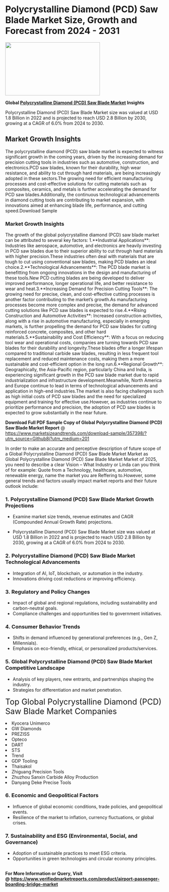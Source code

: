 <H1>Polycrystalline Diamond (PCD) Saw Blade Market Size, Growth and Forecast from 2024 - 2031</H1><img class="aligncenter size-medium wp-image-584254" src="https://thirdeyenews.in/wp-content/uploads/2024/09/Global-Market-Research-300x168.jpeg" alt="" width="300" height="168" /><p><strong>Global&nbsp;<a href="https://www.marketsizeandtrends.com/download-sample/357398/?utm_source=Github8j?utm_medium=201">Polycrystalline Diamond (PCD) Saw Blade Market</a> Insights</strong></p><p>Polycrystalline Diamond (PCD) Saw Blade Market size was valued at USD 1.8 Billion in 2022 and is projected to reach USD 2.8 Billion by 2030, growing at a CAGR of 6.0% from 2024 to 2030.</p><p><h2>Market Growth Insights</h2> The polycrystalline diamond (PCD) saw blade market is expected to witness significant growth in the coming years, driven by the increasing demand for precision cutting tools in industries such as automotive, construction, and electronics.PCD saw blades, known for their durability, high wear resistance, and ability to cut through hard materials, are being increasingly adopted in these sectors.The growing need for efficient manufacturing processes and cost-effective solutions for cutting materials such as composites, ceramics, and metals is further accelerating the demand for PCD saw blades.Additionally, the continuous technological advancements in diamond cutting tools are contributing to market expansion, with innovations aimed at enhancing blade life, performance, and cutting speed.Download Sample <h3>Market Growth Insights</h3> The growth of the global polycrystalline diamond (PCD) saw blade market can be attributed to several key factors: 1.**Industrial Applications**: Industries like aerospace, automotive, and electronics are heavily investing in PCD saw blades due to their superior ability to cut through hard materials with higher precision.These industries often deal with materials that are tough to cut using conventional saw blades, making PCD blades an ideal choice.2.**Technological Advancements**: The PCD blade market is benefitting from ongoing innovations in the design and manufacturing of these tools.New PCD cutting blades are being developed to deliver improved performance, longer operational life, and better resistance to wear and heat.3.**Increasing Demand for Precision Cutting Tools**: The growing need for precise, clean, and cost-effective cutting processes is another factor contributing to the market’s growth.As manufacturing processes become more complex and precise, the demand for advanced cutting solutions like PCD saw blades is expected to rise.4.**Rising Construction and Automotive Activities**: Increased construction activities, along with a rise in automotive manufacturing, especially in emerging markets, is further propelling the demand for PCD saw blades for cutting reinforced concrete, composites, and other hard materials.5.**Sustainability and Cost Efficiency**: With a focus on reducing tool wear and operational costs, companies are turning towards PCD saw blades for their durability and longevity.These blades offer a longer lifespan compared to traditional carbide saw blades, resulting in less frequent tool replacement and reduced maintenance costs, making them a more sustainable and cost-efficient option in the long run.6.**Regional Growth**: Geographically, the Asia-Pacific region, particularly China and India, is experiencing significant growth in the PCD saw blade market due to rapid industrialization and infrastructure development.Meanwhile, North America and Europe continue to lead in terms of technological advancements and application in high-end industries.The market is also facing challenges such as high initial costs of PCD saw blades and the need for specialized equipment and training for effective use.However, as industries continue to prioritize performance and precision, the adoption of PCD saw blades is expected to grow substantially in the near future.</p><p><span class=""><strong>Download Full PDF Sample Copy of Global Polycrystalline Diamond (PCD) Saw Blade Market Report</strong> @ <a href="https://www.marketsizeandtrends.com/download-sample/357398/?utm_source=Github8j?utm_medium=201" target="_blank">https://www.marketsizeandtrends.com/download-sample/357398/?utm_source=Github8j?utm_medium=201</a></span></p><p>In order to make an accurate and perceptive description of future scope of a Global&nbsp;Polycrystalline Diamond (PCD) Saw Blade Market Market as Global&nbsp;Polycrystalline Diamond (PCD) Saw Blade Market Market of 2025, you need to describe a clear Vision &ndash; What Industry or Linda can you think of for example: Quote from a Technology, healthcare, automotive, renewable energy, name the market you are Reffering to.However, some general trends and factors usually impact market reports and their future outlook include:</p><h3>1.&nbsp;<strong>Polycrystalline Diamond (PCD) Saw Blade Market Growth Projections</strong></h3><ul><li>Examine market size trends, revenue estimates and CAGR (Compounded Annual Growth Rate) projections.</li><li><p>Polycrystalline Diamond (PCD) Saw Blade Market size was valued at USD 1.8 Billion in 2022 and is projected to reach USD 2.8 Billion by 2030, growing at a CAGR of 6.0% from 2024 to 2030.</p></li></ul><h3>2.&nbsp;<strong>Polycrystalline Diamond (PCD) Saw Blade Market Technological Advancements</strong></h3><ul><li>Integration of AI, IoT, blockchain, or automation in the industry.</li><li>Innovations driving cost reductions or improving efficiency.</li></ul><h3>3.&nbsp;<strong>Regulatory and Policy Changes</strong></h3><ul><li>Impact of global and regional regulations, including sustainability and carbon-neutral goals.</li><li>Compliance challenges and opportunities tied to government initiatives.</li></ul><h3>4.&nbsp;<strong>Consumer Behavior Trends</strong></h3><ul><li>Shifts in demand influenced by generational preferences (e.g., Gen Z, Millennials).</li><li>Emphasis on eco-friendly, ethical, or personalized products/services.</li></ul><h3>5.&nbsp;<strong>Global Polycrystalline Diamond (PCD) Saw Blade Market Competitive Landscape</strong></h3><ul><li>Analysis of key players, new entrants, and partnerships shaping the industry.</li><li>Strategies for differentiation and market penetration.</li></ul><p data-pm-slice="1 1 []"><span style="color: inherit; font-family: inherit; font-size: 25px;">Top Global Polycrystalline Diamond (PCD) Saw Blade Market Companies</span></p><div class="" data-test-id=""><p><li>Kyocera Unimerco</li><li> GW Diamonds</li><li> PREZISS</li><li> Opteco</li><li> DART</li><li> STS</li><li> Trend</li><li> GDP Tooling</li><li> Thaisakol</li><li> Zhiguang Precision Tools</li><li> Zhuzhou Sanxin Carbide Alloy Production</li><li> Danyang Deke Precise Tools</li></p></div><h3>6.&nbsp;<strong>Economic and Geopolitical Factors</strong></h3><ul><li>Influence of global economic conditions, trade policies, and geopolitical events.</li><li>Resilience of the market to inflation, currency fluctuations, or global crises.</li></ul><h3>7.&nbsp;<strong>Sustainability and ESG (Environmental, Social, and Governance)</strong></h3><ul><li>Adoption of sustainable practices to meet ESG criteria.</li><li>Opportunities in green technologies and circular economy principles.</li></ul><h2><strong style="font-size: 14px;">For More Information or Query, Visit @&nbsp;</strong><a style="background-color: #ffffff; font-size: 14px;" href="https://www.marketsizeandtrends.com/report/polycrystalline-diamond-pcd-saw-blade-market/" target="_blank">https://www.verifiedmarketreports.com/product/airport-passenger-boarding-bridge-market</a></h2>